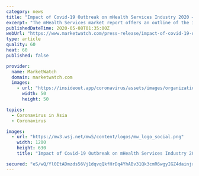 ```yaml
---
category: news
title: "Impact of Covid-19 Outbreak on mHealth Services Industry 2020 – Market Analysis, Status, Opportunity and Future Forecast"
excerpt: "The mHealth Services market report offers an outline of the industry, with comprehensive product and global market analysis. The analytical section provides a description of the goods and services key players focusing on in the mHealth Services market,"
publishedDateTime: 2020-05-08T01:35:00Z
webUrl: "https://www.marketwatch.com/press-release/impact-of-covid-19-outbreak-on-mhealth-services-industry-2020-market-analysis-status-opportunity-and-future-forecast-2020-05-07"
type: article
quality: 60
heat: 60
published: false

provider:
  name: MarketWatch
  domain: marketwatch.com
  images:
    - url: "https://insideout.app/coronavirus/assets/images/organizations/marketwatch.com-50x50.jpg"
      width: 50
      height: 50

topics:
  - Coronavirus in Asia
  - Coronavirus

images:
  - url: "https://mw3.wsj.net/mw5/content/logos/mw_logo_social.png"
    width: 1200
    height: 630
    title: "Impact of Covid-19 Outbreak on mHealth Services Industry 2020 – Market Analysis, Status, Opportunity and Future Forecast"

secured: "eS/wQ/Yl0EtADmzds56Vj1dqvqQkfHrDq4YhABv31Qk3cmR6wgyIGZ4dainjrqORyexqO0sTCYGxwnCXO/4HAcfFrPBZ8l2S6aklOe5ceHlDAWKFJbAwpLwUded8A/0/YugmVs4Gwc86t/yyYOhSsfgWHj4ZYDoKLYRgvyFLC9QHu4fvs8S/5UdEews0NZK9S4bAR9ez0r3O224I96daqPbwBj8BFYlvARp4pNEdG92lATZkSsTSnMBG9tOlbXcwyrCQC9kgeiNk4TzUYCfj78H9B2RiuQtkvbxZaeFoYU6yjLQl8WCviiYEOcNn0dTq;HmNCngfYT9g4+mgW1CR5sw=="
---
```


